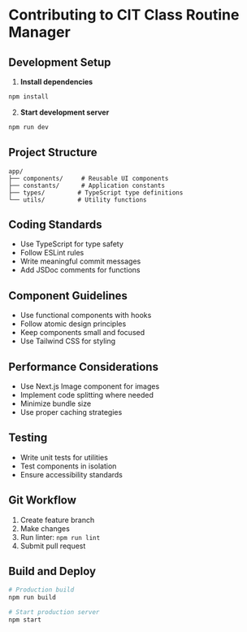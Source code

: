 # Contributing to CIT Class Routine Manager

## Development Setup

1. **Install dependencies**
```bash
npm install
```

2. **Start development server**
```bash
npm run dev
```

## Project Structure

```
app/
├── components/     # Reusable UI components
├── constants/      # Application constants
├── types/         # TypeScript type definitions
└── utils/         # Utility functions
```

## Coding Standards

- Use TypeScript for type safety
- Follow ESLint rules
- Write meaningful commit messages
- Add JSDoc comments for functions

## Component Guidelines

- Use functional components with hooks
- Follow atomic design principles
- Keep components small and focused
- Use Tailwind CSS for styling

## Performance Considerations

- Use Next.js Image component for images
- Implement code splitting where needed
- Minimize bundle size
- Use proper caching strategies

## Testing

- Write unit tests for utilities
- Test components in isolation
- Ensure accessibility standards

## Git Workflow

1. Create feature branch
2. Make changes
3. Run linter: `npm run lint`
4. Submit pull request

## Build and Deploy

```bash
# Production build
npm run build

# Start production server
npm start